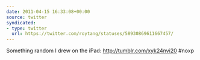 ```yaml
---
date: 2011-04-15 16:33:08+00:00
source: twitter
syndicated:
- type: twitter
  url: https://twitter.com/roytang/statuses/58930869611667457/
---
```


Something random I drew on the iPad: http://tumblr.com/xyk24nvi20 #noxp